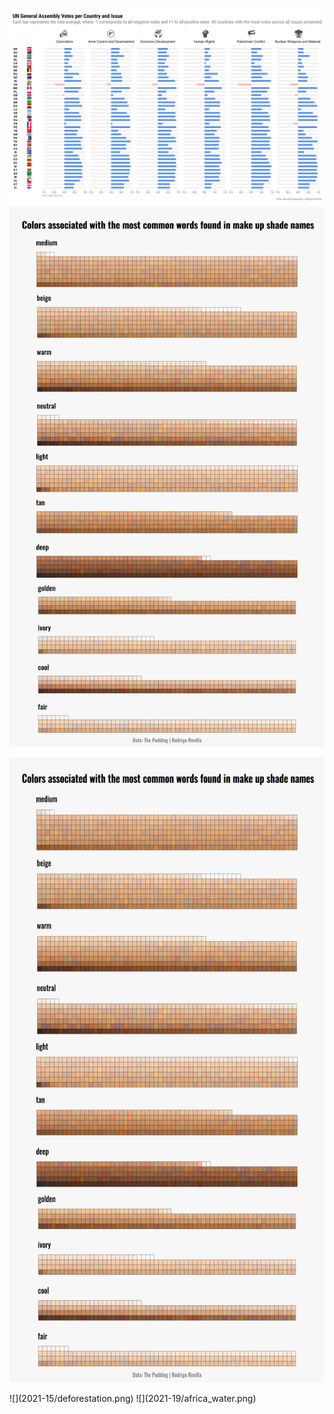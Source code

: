 ![](2021-13/un_votes.png)
![](2021-14/makeup.png)
<p align="center"><img src="2021-14/makeup.png" height="1000"></p>
![](2021-15/deforestation.png)
![](2021-19/africa_water.png)
